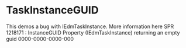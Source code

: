 # TaskInstanceGUID

This demos a bug with IEdmTaskInstance. More information here SPR 1218171 : InstanceGUID Property (IEdmTaskInstance) returning an empty guid 0000-0000-0000-000
